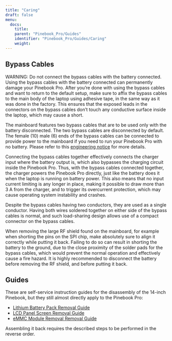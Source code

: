 ```yaml
---
title: "Caring"
draft: false
menu:
  docs:
    title:
    parent: "Pinebook_Pro/Guides"
    identifier: "Pinebook_Pro/Guides/Caring"
    weight: 
---
```


## Bypass Cables
	
WARNING: Do not connect the bypass cables with the battery connected. Using the bypass cables with the battery connected can permanently damage your Pinebook Pro. After you’re done with using the bypass cables and want to return to the default setup, make sure to affix the bypass cables to the main body of the laptop using adhesive tape, in the same way as it was done in the factory. This ensures that the exposed leads in the connectors on the bypass cables don’t touch any conductive surface inside the laptop, which may cause a short.

The mainboard features two bypass cables that are to be used only with the battery disconnected. The two bypass cables are disconnected by default. The female (10) male (6) ends of the bypass cables can be connected to provide power to the mainboard if you need to run your Pinebook Pro with no battery. Please refer to this [engineering notice](https://files.pine64.org/doc/PinebookPro/PinebookPro_Engineering_Notice.pdf) for more details.

Connecting the bypass cables together effectively connects the charger input where the battery output is, which also bypasses the charging circuit inside the Pinebook Pro. Thus, with the bypass cables connected together, the charger powers the Pinebook Pro directly, just like the battery does it when the laptop is running on battery power. This also means that no input current limiting is any longer in place, making it possible to draw more than 3&nbsp;A from the charger, and to trigger its overcurrent protection, which may cause operating system instability and crashes.

Despite the bypass cables having two conductors, they are used as a single conductor. Having both wires soldered together on either side of the bypass cables is normal, and such load-sharing design allows use of a compact connector on the bypass cables.

When removing the large RF shield found on the mainboard, for example when shorting the pins on the SPI chip, make absolutely sure to align it correctly while putting it back. Failing to do so can result in shorting the battery to the ground, due to the close proximity of the solder pads for the bypass cables, which would prevent the normal operation and effectively cause a fire hazard. It is highly recommended to disconnect the battery before removing the RF shield, and before putting it back.

## Guides

These are self-service instruction guides for the disassembly of the 14-inch Pinebook, but they still almost directly apply to the Pinebook Pro:

* [Lithium Battery Pack Removal Guide](http://files.pine64.org/doc/pinebook/guide/Pinebook_14-Battery_Removal_Guide.pdf)
* [LCD Panel Screen Removal Guide](http://files.pine64.org/doc/pinebook/guide/Pinebook_14-Screen_Removal_Guide.pdf)
* [eMMC Module Removal Removal Guide](http://files.pine64.org/doc/pinebook/guide/Pinebook_14-eMMC_Removal_Guide.pdf)

Assembling it back requires the described steps to be performed in the reverse order.
